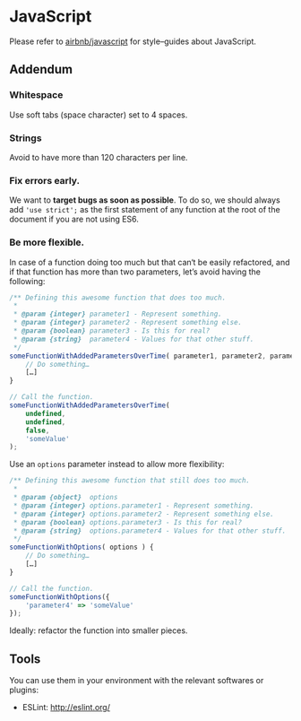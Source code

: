 # JavaScript

Please refer to [airbnb/javascript](https://github.com/airbnb/javascript) for style–guides about JavaScript.

## Addendum

### Whitespace

Use soft tabs (space character) set to 4 spaces.

### Strings

Avoid to have more than 120 characters per line.

### Fix errors early.

We want to **target bugs as soon as possible**. To do so, we should always add
`'use strict';` as the first statement of any function at the root of the
document if you are not using ES6.

### Be more flexible.

In case of a function doing too much but that can‘t be easily refactored, and
if that function has more than two parameters, let’s avoid having the following:
```js
/** Defining this awesome function that does too much.
 *
 * @param {integer} parameter1 - Represent something.
 * @param {integer} parameter2 - Represent something else.
 * @param {boolean} parameter3 - Is this for real?
 * @param {string}  parameter4 - Values for that other stuff.
 */
someFunctionWithAddedParametersOverTime( parameter1, parameter2, parameter3, parameter4 ) {
    // Do something…
    […]
}

// Call the function.
someFunctionWithAddedParametersOverTime(
    undefined,
    undefined,
    false,
    'someValue'
);
```

Use an `options` parameter instead to allow more flexibility:
```js
/** Defining this awesome function that still does too much.
 *
 * @param {object}  options
 * @param {integer} options.parameter1 - Represent something.
 * @param {integer} options.parameter2 - Represent something else.
 * @param {boolean} options.parameter3 - Is this for real?
 * @param {string}  options.parameter4 - Values for that other stuff.
 */
someFunctionWithOptions( options ) {
    // Do something…
    […]
}

// Call the function.
someFunctionWithOptions({
    'parameter4' => 'someValue'
});
```

Ideally: refactor the function into smaller pieces.

## Tools

You can use them in your environment with the relevant softwares or plugins:

* ESLint: http://eslint.org/
